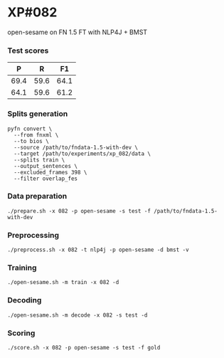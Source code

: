 # XP\#082

open-sesame on FN 1.5 FT with NLP4J + BMST

### Test scores
| P | R | F1 |
| --- | --- | --- |
| 69.4 | 59.6 | 64.1 |
| 64.1 | 59.6 | 61.2 |

### Splits generation
```
pyfn convert \
  --from fnxml \
  --to bios \
  --source /path/to/fndata-1.5-with-dev \
  --target /path/to/experiments/xp_082/data \
  --splits train \
  --output_sentences \
  --excluded_frames 398 \
  --filter overlap_fes
```

### Data preparation
```
./prepare.sh -x 082 -p open-sesame -s test -f /path/to/fndata-1.5-with-dev
```

### Preprocessing
```
./preprocess.sh -x 082 -t nlp4j -p open-sesame -d bmst -v
```

### Training
```
./open-sesame.sh -m train -x 082 -d
```

### Decoding
```
./open-sesame.sh -m decode -x 082 -s test -d
```

### Scoring
```
./score.sh -x 082 -p open-sesame -s test -f gold
```
